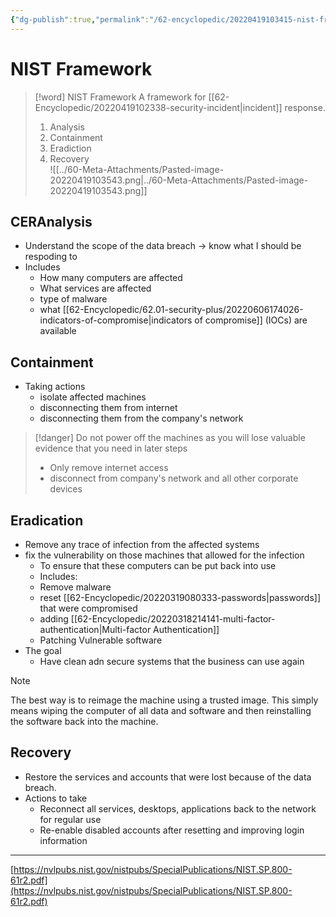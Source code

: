 ```yaml
---
{"dg-publish":true,"permalink":"/62-encyclopedic/20220419103415-nist-framework/","dgHomeLink":true,"dgPassFrontmatter":false}
---
```



# NIST Framework

> [!word] NIST Framework
> A framework for [[62-Encyclopedic/20220419102338-security-incident|incident]] response.
>
> 1. Analysis
> 2. Containment
> 3. Eradiction
> 4. Recovery  
>    ![[../60-Meta-Attachments/Pasted-image-20220419103543.png|../60-Meta-Attachments/Pasted-image-20220419103543.png]]

## CERAnalysis

- Understand the scope of the data breach -> know what I should be respoding to
- Includes
  - How many computers are affected
  - What services are affected
  - type of malware
  - what [[62-Encyclopedic/62.01-security-plus/20220606174026-indicators-of-compromise|indicators of compromise]] (IOCs) are available

## Containment

- Taking actions
  - isolate affected machines
  - disconnecting them from internet
  - disconnecting them from the company's network

> [!danger]
> Do not power off the machines as you will lose valuable evidence that you need in later steps
>
> - Only remove internet access
> - disconnect from company's network and all other corporate devices

## Eradication

- Remove any trace of infection from the affected systems
- fix the vulnerability on those machines that allowed for the infection
  - To ensure that these computers can be put back into use
  - Includes:
  - Remove malware
  - reset [[62-Encyclopedic/20220319080333-passwords|passwords]] that were compromised
  - adding [[62-Encyclopedic/20220318214141-multi-factor-authentication|Multi-factor Authentication]]
  - Patching Vulnerable software
- The goal
  - Have clean adn secure systems that the business can use again

> [!note]
> The best way is to reimage the machine using a trusted image.
> This simply means wiping the computer of all data and software and then reinstalling the software back into the machine.

## Recovery

- Restore the services and accounts that were lost because of the data breach.
- Actions to take
  - Reconnect all services, desktops, applications back to the network for regular use
  - Re-enable disabled accounts after resetting and improving login information

---

[https://nvlpubs.nist.gov/nistpubs/SpecialPublications/NIST.SP.800-61r2.pdf](https://nvlpubs.nist.gov/nistpubs/SpecialPublications/NIST.SP.800-61r2.pdf)
